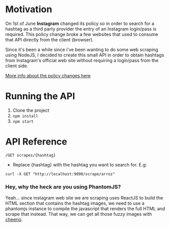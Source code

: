 
# Motivation
On 1st of June **Instagram** changed its policy so in order to search for a hashtag as a third
party provider the entry of an Instagram login/pass is required. 
This policy change broke a few websites that used to consume that API directly from the client (browser).

Since it's been a while since i've been wanting to do some web scraping using NodeJS, I decided to create this small API in order
to obtain hashtags from Instagram's official web site without requiring a login/pass from the client side.

[More info about the policy changes here](https://www.google.com.br/url?sa=t&rct=j&q=&esrc=s&source=web&cd=7&ved=0ahUKEwiys9uAnrHPAhVClpAKHSJuAEMQFghAMAY&url=https%3A%2F%2Fwww.dialogfeed.com%2Fupdate-instagram-api-changes-restrictions-solutions%2F&usg=AFQjCNEGK1LO7MX6y0zCPrjevs-5rQSYPw&cad=rja)

# Running the API
1. Clone the project
1. ```npm install```
1. ```npm start```

# API Reference
```/GET scrapes/{hashtag}```
* Replace {hashtag} with the hashtag you want to search for.
E.g: 
```curl
curl -X GET "http://localhost:9090/scrape/arroz"
```

### Hey, why the heck are you using PhantomJS?
Yeah... since instagram web site we are scraping uses ReactJS to build the HTML section that contains the hashtag images, we need to use a phantomjs 
instance to compile the javascript that renders the full HTML and scrape that instead. That way, we can get all those fuzzy images with [cheerio](https://github.com/cheeriojs/cheerio).
